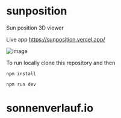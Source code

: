 # sunposition
Sun position 3D viewer

Live app https://sunposition.vercel.app/

![image](https://user-images.githubusercontent.com/35701560/224489732-e5b23b52-6c41-4703-95bc-28ab044b13dd.png)

To run locally clone this repository and then

`npm install`

`npm run dev`
# sonnenverlauf.io
